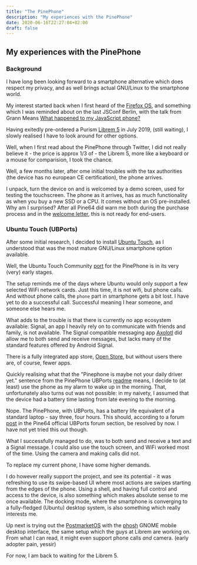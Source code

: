 ```yaml
---
title: "The PinePhone"
description: "My experiences with the PinePhone"
date: 2020-06-16T22:27:04+02:00
draft: false
---
```


## My experiences with the PinePhone

### Background

I have long been looking forward to a smartphone alternative which does respect my privacy, and as well brings actual
GNU/Linux to the smartphone world.

My interest started back when I first heard of the
[Firefox OS](https://en.wikipedia.org/wiki/Firefox_OS), and something which I was reminded about on the last JSConf
Berlin, with the talk from Grann Means
[What happened to my JavaScript phone?](https://2019.jsconf.eu/garann-means/what-happened-to-my-javascript-phone.html)

Having exitedly pre-ordered a Purism [Librem 5](https://puri.sm/products/librem-5/) in July 2019, (still waiting),
I slowly realised I have to look around for other options.

Well, when I first read about the PinePhone through Twitter, I did not really believe it - the price is approx 1/3 of -
the Librem 5, more like a keyboard or a mouse for comparision, I took the chance.

Well, a few months later, after ome initial troubles with the tax authorities (the device has no european CE
certification), the phone arrives.

I unpack, turn the device on and is welcomed by a demo screen, used for testing the touchscreen. The phone as it
arrives, has as much functionality as when you buy a new SSD or a CPU. It comes without an OS pre-installed.
Why am I surprised? After all Pine64 did warn me both during the purchase process and in the
[welcome letter](https://forum.pine64.org/showthread.php?tid=8591), this is not ready for end-users.

### Ubuntu Touch (UBPorts)

After some initial research, I decided to install [Ubuntu Touch](https://ubuntu-touch.io/), as I understood that was the
most mature GNU/Linux smartphone option available.

Well, the Ubuntu Touch Community [port](https://gitlab.com/ubports/community-ports/pinephone/) for the PinePhone is in
its very (very) early stages.

The setup reminds me of the days where Ubuntu would only support a few selected WiFi network cards.
Just this time, it is not wifi, but phone calls. And without phone calls, the `phone` part in smartphone gets a bit lost.
I have yet to do a successful call. Successful meaning I hear someone, and someone else hears me.

What adds to the trouble is that there is currently no app ecosystem available:
Signal, an app I heavily rely on to communicate with friends and family, is not available. The Signal compatible
messaging app [Axolotl](https://open-store.io/app/textsecure.nanuc) did allow me to both send and receive messages,
but lacks many of the standard features offered by Android Signal.

There is a fully integrated app store, [Open Store](https://open-store.io/), but without users there are, of course,
fewer apps.

Quickly realising what that the "Pinephone is maybe not your daily driver yet." sentence from the PinePhone UBPorts
[readme](https://gitlab.com/ubports/community-ports/pinephone/#what-works-what-doesnt) means, I decide to (at least)
use the phone as my alarm to wake up in the morning. That, unfortunately also turns out was not possible: in my naivety,
I assumed that the device had a battery time lasting from late evening to the morning.

Nope. The PinePhone, with UBPorts, has a battery life equivalent of a standard laptop - say three, four hours.
This should, according to a forum [post](https://forum.pine64.org/showthread.php?tid=9957) in the Pine64 official
UBPorts forum section, be resolved by now. I have not yet tried this out though.

What I successfully managed to do, was to both send and receive a text and a Signal message. I could also use the touch
screen, and WiFi worked most of the time. Using the camera and making calls did not.

To replace my current phone, I have some higher demands.

I do however really support the project, and see its potential - it was refreshing to use its swipe-based UI where most
actions are swipes starting from the edges of the phone. Using a shell, and having full control and access to the device,
is also something which makes absolute sense to me once available. The docking mode, where the smartphone is converging
to a fully-fledged (Ubuntu) desktop system, is also something which really interests me.

Up next is trying out the [PostmarketOS](https://wiki.postmarketos.org/wiki/PINE64_PinePhone_(pine64-pinephone))
with the [phosh](https://github.com/agx/phosh) GNOME mobile desktop interface, the same setup which the guys at
Librem are working on. From what I can read, it might even support phone calls _and_ camera. (early adopter pain, yessir)

For now, I am back to waiting for the Librem 5.
